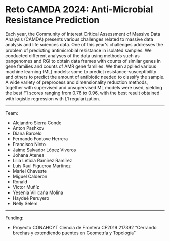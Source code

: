 # Reto CAMDA 2024: Anti-Microbial Resistance Prediction

Each year, the Community of Interest Critical Assessment of Massive Data Analysis (CAMDA) presents various challenges related to massive data analysis and life sciences data. One of this year's challenges addresses the problem of predicting antimicrobial resistance in isolated samples. We conducted different analyses of the data using methods such as pangenomes and RGI to obtain data frames with counts of similar genes in gene families and counts of AMR gene families.  We then applied various machine learning (ML) models: some to predict resistance-susceptibility and others to predict the amount of antibiotic needed to classify the sample. A wide variety of preprocess and dimensionality reduction methods, together with supervised and unsupervised ML models were used, yielding the best F1 scores ranging from 0.76 to 0.96, with the best result obtained with logistic regression with L1 regularization.

-----

Team: 

- Alejandro Sierra Conde
- Anton Pashkov
- Diana Barcelo
- Fernando Fontove Herrera
- Francisco Nieto
- Jaime Salvador López Viveros
- Johana Atenea
- Lilia Leticia Ramírez Ramírez
- Luis Raul Figueroa Martinez
- Mariel Chaveste
- Miguel Calderon
- Ronald
- Víctor Muñíz
- Yesenia Villicaña Molina
- Haydeé Peruyero
- Nelly Selem

-----

Funding:

- Proyecto CONAHCYT Ciencia de Frontera CF2019 217392 “Cerrando brechas y extendiendo puentes en Geometría y Topología”
